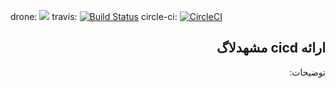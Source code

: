drone: <a href="https://drone.sys-admin.ir/amirbagh75/mashhadlug-cicd"><img src="https://drone.sys-admin.ir/api/badges/amirbagh75/mashhadlug-cicd/status.svg" /></a>
travis: [![Build Status](https://travis-ci.org/amirbagh75/mashhadlug-cicd.svg?branch=master)](https://travis-ci.org/amirbagh75/mashhadlug-cicd)
circle-ci: [![CircleCI](https://circleci.com/gh/amirbagh75/mashhadlug-cicd.svg?style=svg)](https://circleci.com/gh/amirbagh75/mashhadlug-cicd)

<div dir='auto'>
<h2> ارائه cicd مشهدلاگ </h1>
</div>

<div dir='auto'>
توضیحات:
</div>
